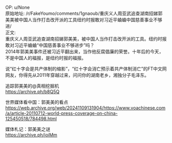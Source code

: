 
OP: u/None  
原始地址: /r/FakeYoumo/comments/1gnaoub/重庆义人周亚武追查湖南招娣郭美美被中国人当作打击改开派的工具纽约时报敢对习近平蛐蛐中国慈善事业不够进/  
正文:  
重庆义人周亚武追查湖南招娣郭美美，被中国人当作打击改开派的工具。纽约时报敢对习近平蛐蛐“中国慈善事业不够进步”吗？  
2014年郭美美事件还被习近平翻出来，当作他反腐倡廉的荣誉。十年后的今天，不是中国人的福报，是纽约时报的福报。  

说“红十字会是共产体制的缩影”，“红十字会消亡预示着共产体制消亡”的FT中文网网友，你得先从2011年穿越过来，问问你的湖南老乡，湘独分子毛泽东。  

追踪郭美美的@真相挖掘机  
https://archive.ph/b8Q5Q  

世界媒体看中国：郭美美的看点  
https://web.archive.org/web/20241109131904/https://www.voachinese.com/a/article-20110712-world-press-coverage-on-china-125450518/784498.html  

媒体札记：郭美美之谜  
https://archive.ph/joiMm  

